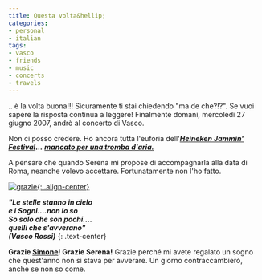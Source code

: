 ```yaml
---
title: Questa volta&hellip;
categories:
- personal
- italian
tags:
- vasco
- friends
- music
- concerts
- travels
---
```

.. è la volta buona!!! Sicuramente ti stai chiedendo "ma de che?!?". Se vuoi
sapere la risposta continua a leggere! Finalmente domani, mercoledì 27 giugno
2007, andrò al concerto di Vasco.

Non ci posso credere. Ho ancora tutta l'euforia
dell'**_[Heineken Jammin' Festival]({{site.url}}/2007/02/19/heineken-jammin-festival/ "{{site.url}}/2007/02/19/heineken-jammin-festival/" )_...**
[**_mancato per una tromba d'aria._**]({{site.url}}/2007/06/16/porco-d/ "{{site.url}}/2007/06/16/porco-d/" )

A pensare che quando Serena mi propose di accompagnarla alla data di Roma,
neanche volevo accettare. Fortunatamente non l'ho fatto.

[![grazie]({{site.url}}/assets/images/grazie-blog.png){: .align-center}]({{site.url}}/assets/images/grazie-blog.png "grazie" )  

**_"Le stelle stanno in cielo  
e i Sogni....non lo so  
So solo che son pochi....  
quelli che s'avverano"  
(Vasco Rossi)_**
{: .text-center}

**Grazie [Simone](http://www.ubuntista.it/ "http://www.ubuntista.it/" )! Grazie Serena!**
Grazie perché mi avete regalato un sogno che quest'anno non si stava per avverare.
Un giorno contraccambierò, anche se non so come.

